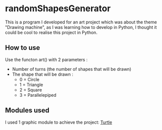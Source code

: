 # randomShapesGenerator

This is a program I developed for an art project which was about the theme "Drawing machine", as I was learning how to develop in Python, I thought it could be cool to realise this project in Python.

## How to use

Use the functon art() with 2 parameters :
- Number of turns (the number of shapes that will be drawn)
- The shape that will be drawn : 
    - 0 = Circle
    - 1 = Triangle
    - 2 = Square
    - 3 = Parallelepiped

## Modules used

I used 1 graphic module to achieve the project: [Turtle](https://docs.python.org/3/library/turtle.html)